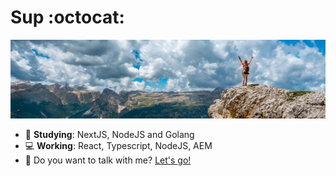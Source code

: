 # Sup :octocat:

![enter image description here](https://raw.githubusercontent.com/GuiiHenriq/guiihenriq/main/bg.jpg)

- :rocket: **Studying**: NextJS, NodeJS and Golang
- :computer: **Working**: React, Typescript, NodeJS, AEM
- :e-mail: Do you want to talk with me? [Let's go!](mailto:erba.guilherme@gmail.com)
